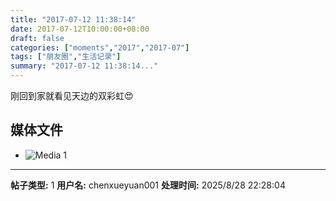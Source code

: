 ```yaml
---
title: "2017-07-12 11:38:14"
date: 2017-07-12T10:00:00+08:00
draft: false
categories: ["moments","2017","2017-07"]
tags: ["朋友圈","生活记录"]
summary: "2017-07-12 11:38:14..."
---
```


刚回到家就看见天边的双彩虹😍

## 媒体文件

- ![Media 1](/Moments/photos/2017-07-12/201707121138140.jpg)

---

**帖子类型:** 1
**用户名:** chenxueyuan001
**处理时间:** 2025/8/28 22:28:04
